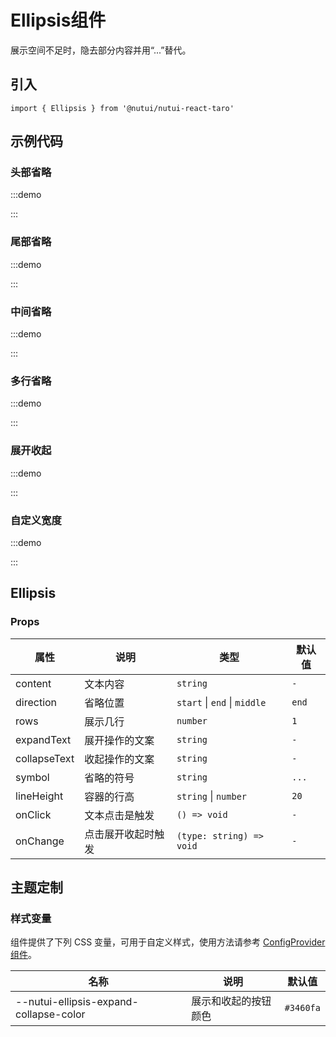 # Ellipsis组件

展示空间不足时，隐去部分内容并用“...”替代。

## 引入

```tsx
import { Ellipsis } from '@nutui/nutui-react-taro'
```

## 示例代码

### 头部省略

:::demo

<CodeBlock src='taro/demo1.tsx'></CodeBlock>

:::

### 尾部省略

:::demo

<CodeBlock src='taro/demo2.tsx'></CodeBlock>

:::

### 中间省略

:::demo

<CodeBlock src='taro/demo3.tsx'></CodeBlock>

:::

### 多行省略

:::demo

<CodeBlock src='taro/demo4.tsx'></CodeBlock>

:::

### 展开收起

:::demo

<CodeBlock src='taro/demo5.tsx'></CodeBlock>

:::

### 自定义宽度

:::demo

<CodeBlock src='taro/demo6.tsx'></CodeBlock>

:::

## Ellipsis

### Props

| 属性 | 说明 | 类型 | 默认值 |
| --- | --- | --- | --- |
| content | 文本内容 | `string` | `-` |
| direction | 省略位置 | `start` \| `end` \| `middle` | `end` |
| rows | 展示几行 | `number` | `1` |
| expandText | 展开操作的文案 | `string` | `-` |
| collapseText | 收起操作的文案 | `string` | `-` |
| symbol | 省略的符号 | `string` | `...` |
| lineHeight | 容器的行高 | `string` \| `number` | `20` |
| onClick | 文本点击是触发 | `() => void` | `-` |
| onChange | 点击展开收起时触发 | `(type: string) => void` | `-` |

## 主题定制

### 样式变量

组件提供了下列 CSS 变量，可用于自定义样式，使用方法请参考 [ConfigProvider 组件](#/zh-CN/component/configprovider)。

| 名称 | 说明 | 默认值 |
| --- | --- | --- |
| \--nutui-ellipsis-expand-collapse-color | 展示和收起的按钮颜色 | `#3460fa` |
